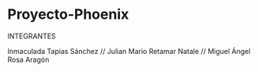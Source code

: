 # Proyecto-Phoenix
INTEGRANTES

Inmaculada Tapias Sánchez // 
Julian Mario Retamar Natale // 
Miguel Ángel Rosa Aragón


